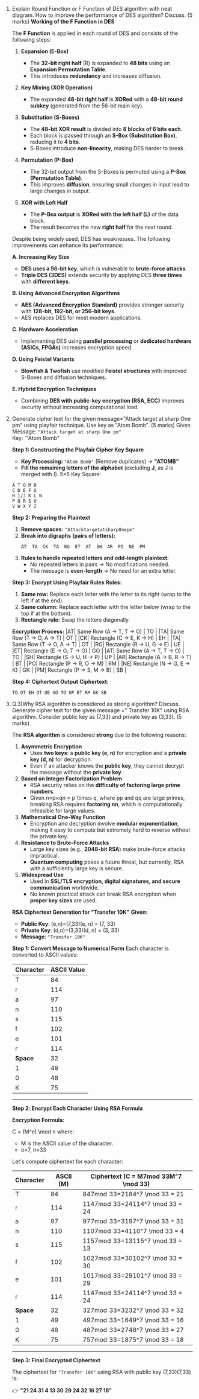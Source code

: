 
1. Explain Round Function or F Function of DES algorithm with neat diagram. How to improve the performance of DES algorithm? Discuss. (5 marks)
	**Working of the F Function in DES**
	
	The **F Function** is applied in each round of DES and consists of the following steps:
	
	1. **Expansion (E-Box)**
	    
	    - The **32-bit right half** (R) is expanded to **48 bits** using an **Expansion Permutation Table**.
	    - This introduces **redundancy** and increases diffusion.
	2. **Key Mixing (XOR Operation)**
	    
	    - The expanded **48-bit right half** is **XORed** with a **48-bit round subkey** (generated from the 56-bit main key).
	3. **Substitution (S-Boxes)**
	    
	    - The **48-bit XOR result** is divided into **8 blocks of 6 bits each**.
	    - Each block is passed through an **S-Box (Substitution Box)**, reducing it to **4 bits**.
	    - S-Boxes introduce **non-linearity**, making DES harder to break.
	4. **Permutation (P-Box)**
	    
	    - The 32-bit output from the S-Boxes is permuted using a **P-Box (Permutation Table)**.
	    - This improves **diffusion**, ensuring small changes in input lead to large changes in output.
	5. **XOR with Left Half**
	    
	    - The **P-Box output** is **XORed with the left half (L)** of the data block.
	    - The result becomes the new **right half** for the next round.
	
	Despite being widely used, DES has weaknesses. The following improvements can enhance its performance:
	
	**A. Increasing Key Size**
	- **DES uses a 56-bit key**, which is vulnerable to **brute-force attacks**.
	- **Triple DES (3DES)** extends security by applying DES **three times** with **different keys**.
	
	**B. Using Advanced Encryption Algorithms**
	- **AES (Advanced Encryption Standard)** provides stronger security with **128-bit, 192-bit, or 256-bit keys**.
	- AES replaces DES for most modern applications.
	
	**C. Hardware Acceleration**
	- Implementing DES using **parallel processing** or **dedicated hardware (ASICs, FPGAs)** increases encryption speed.
	
	**D. Using Feistel Variants**
	- **Blowfish & Twofish** use modified **Feistel structures** with improved S-Boxes and diffusion techniques.
	
	**E. Hybrid Encryption Techniques**
	
	- Combining **DES with public-key encryption (RSA, ECC)** improves security without increasing computational load.
2. Generate cipher text for the given message="Attack target at sharp One pm" using playfair technique. Use key as "Atom Bomb". (5 marks)
	Given Message: `"Attack target at sharp One pm"`  
	Key: `"Atom Bomb"
	
	**Step 1: Constructing the Playfair Cipher Key Square**
	- **Key Processing:** `"Atom Bomb"` (Remove duplicates) → **"ATOMB"**
	- **Fill the remaining letters of the alphabet** (excluding **J**, as J is merged with I).
	5×5 Key Square:
	```
	A T O M B
	C D E F G
	H I/J K L N
	P Q R S U
	V W X Y Z
	```
	
	**Step 2: Preparing the Plaintext**
	
	1. **Remove spaces:** `"AttacktargetatsharpOnepm"`
	2. **Break into digraphs (pairs of letters):**
	    ```
	    AT  TA  CK  TA  RG  ET  AT  SH  AR  PO  NE  PM
	    ```
	3. **Rules to handle repeated letters and odd-length plaintext:**
	    - No repeated letters in pairs → No modifications needed.
	    - The message is **even-length** → No need for an extra letter.

	**Step 3: Encrypt Using Playfair Rules**
	**Rules:**
	1. **Same row:** Replace each letter with the letter to its right (wrap to the left if at the end).
	2. **Same column:** Replace each letter with the letter below (wrap to the top if at the bottom).
	3. **Rectangle rule:** Swap the letters diagonally.
	
	**Encryption Process:**
	|AT| Same Row      (A → T, T → O)    | TO |
	|TA| Same Row      (T → O, A → T)    | OT |
	|CK| Rectangle      (C → E, K → H)    | EH |
	|TA| Same Row      (T → O, A → T)    | OT |
	|RG| Rectangle      (R → U, G → E)    | UE |
	|ET| Rectangle      (E → G, T → O)    | GO |
	|AT| Same Row      (A → T, T → O)    | TO |
	|SH| Rectangle      (S → U, H → P)    | UP |
	|AR| Rectangle      (A → B, R → T)    | BT |
	|PO| Rectangle      (P → R, O → M)    | RM |
	|NE| Rectangle      (N → G, E → K)    | GK |
	|PM| Rectangle      (P → S, M → B)    | SB |
	
	**Step 4: Ciphertext Output**
	**Ciphertext:**
	```
	TO OT EH OT UE GO TO UP BT RM GK SB
	```
3. Q.3)Why RSA algorithm is considered as strong algorithm? Discuss. Generate cipher text for the given message =" Transfer 10K" using RSA algorithm. Consider public key as (7,33) and private key as (3,33). (5 marks)
	
	The **RSA algorithm** is considered **strong** due to the following reasons:
	1. **Asymmetric Encryption**
	    - Uses **two keys**: a **public key (e, n)** for encryption and a **private key (d, n)** for decryption.
	    - Even if an attacker knows the **public key**, they cannot decrypt the message without the **private key**.
	2. **Based on Integer Factorization Problem**
	    - RSA security relies on the **difficulty of factoring large prime numbers**.
	    - Given n=p×qn = p \times q, where pp and qq are large primes, breaking RSA requires **factoring nn**, which is computationally infeasible for large values.
	3. **Mathematical One-Way Function**
	    - Encryption and decryption involve **modular exponentiation**, making it easy to compute but extremely hard to reverse without the private key.
	4. **Resistance to Brute-Force Attacks**
	    - Large key sizes (e.g., **2048-bit RSA**) make brute-force attacks impractical.
	    - **Quantum computing** poses a future threat, but currently, RSA with a sufficiently large key is secure.
	5. **Widespread Use**
	    - Used in **SSL/TLS encryption, digital signatures, and secure communication** worldwide.
	    - No known practical attack can break RSA encryption when **proper key sizes** are used.

	**RSA Ciphertext Generation for "Transfer 10K"**
	**Given:**
	- **Public Key**: (e,n)=(7,33)(e, n) = (7, 33)
	- **Private Key**: (d,n)=(3,33)(d, n) = (3, 33)
	- **Message**: `"Transfer 10K"`
	
	**Step 1: Convert Message to Numerical Form**
	Each character is converted to ASCII values:
	
	|Character|ASCII Value|
	|---|---|
	|T|84|
	|r|114|
	|a|97|
	|n|110|
	|s|115|
	|f|102|
	|e|101|
	|r|114|
	|**Space**|32|
	|1|49|
	|0|48|
	|K|75|
	
	---
	
	**Step 2: Encrypt Each Character Using RSA Formula**
	
	**Encryption Formula:**
	
	C = (M^e) \mod n
	where:
	
	- M is the ASCII value of the character.
	- e=7, n=33
	
	Let's compute ciphertext for each character:
	
	|Character|ASCII (M)|Ciphertext (C = M7mod  33M^7 \mod 33)|
	|---|---|---|
	|T|84|847mod  33=2184^7 \mod 33 = 21|
	|r|114|1147mod  33=24114^7 \mod 33 = 24|
	|a|97|977mod  33=3197^7 \mod 33 = 31|
	|n|110|1107mod  33=4110^7 \mod 33 = 4|
	|s|115|1157mod  33=13115^7 \mod 33 = 13|
	|f|102|1027mod  33=30102^7 \mod 33 = 30|
	|e|101|1017mod  33=29101^7 \mod 33 = 29|
	|r|114|1147mod  33=24114^7 \mod 33 = 24|
	|**Space**|32|327mod  33=3232^7 \mod 33 = 32|
	|1|49|497mod  33=1649^7 \mod 33 = 16|
	|0|48|487mod  33=2748^7 \mod 33 = 27|
	|K|75|757mod  33=1875^7 \mod 33 = 18|
	
	---
	
	**Step 3: Final Encrypted Ciphertext**
	
	The ciphertext for `"Transfer 10K"` using RSA with public key (7,33)(7,33) is:
	
	👉 **"21 24 31 4 13 30 29 24 32 16 27 18"**

